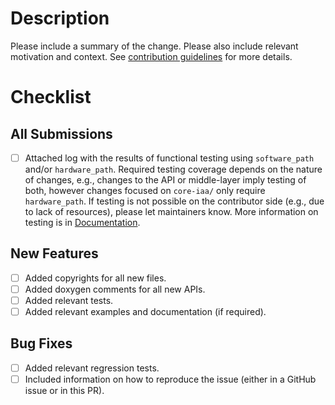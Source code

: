 # Description

Please include a summary of the change. Please also include relevant
motivation and context. See
[contribution guidelines](https://github.com/intel/qpl/blob/develop/CONTRIBUTING.md) for more details.

# Checklist

## All Submissions

- [ ] Attached log with the results of functional testing using `software_path` and/or `hardware_path`. Required testing coverage depends on the nature of changes, e.g., changes to the API or middle-layer imply testing of both, however changes focused on `core-iaa/` only require `hardware_path`. If testing is not possible on the contributor side (e.g., due to lack of resources), please let maintainers know. More information on testing is in [Documentation](https://intel.github.io/qpl/documentation/get_started_docs/testing.html).

## New Features

- [ ] Added copyrights for all new files.
- [ ] Added doxygen comments for all new APIs.
- [ ] Added relevant tests.
- [ ] Added relevant examples and documentation (if required).

## Bug Fixes

- [ ] Added relevant regression tests.
- [ ] Included information on how to reproduce the issue (either in a
      GitHub issue or in this PR).